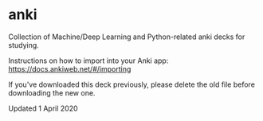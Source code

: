 # anki
Collection of Machine/Deep Learning and Python-related anki decks for studying.

Instructions on how to import into your Anki app: https://docs.ankiweb.net/#/importing

If you've downloaded this deck previously, please delete the old file before downloading the new one.

Updated 1 April 2020
